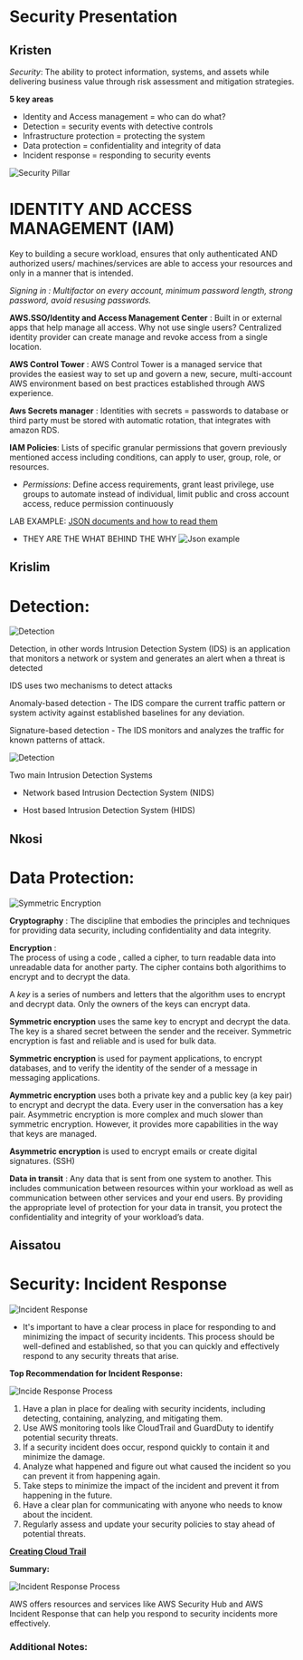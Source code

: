 # Security Presentation

## Kristen
*Security*: The ability to protect information, systems, and assets while delivering business value through risk assessment and mitigation strategies.

**5 key areas** 
- Identity and Access management = who can do what?
- Detection = security events with detective controls
- Infrastructure protection = protecting the system
- Data protection = confidentiality and integrity of data 
- Incident response = responding to security events

![Security Pillar](https://www.playingaws.com/assets/img/posts/2022-05-28-getting-started-with-aws-security/well-architected-tools.png) 

# **IDENTITY AND ACCESS MANAGEMENT (IAM)**
Key to building a secure workload, ensures that only authenticated AND authorized  users/ machines/services are able to access your resources and only in a manner that is intended.

*Signing in : Multifactor on every account,  minimum password length, strong password, avoid resusing passwords.*

**AWS.SSO/Identity and Access Management Center** : Built in or external apps that help manage all access. Why not use single users? Centralized identity provider can create manage and revoke access from a single location.

**AWS Control Tower** : AWS Control Tower is a managed service that provides the easiest way to set up and govern a new, secure, multi-account AWS environment based on best practices established through AWS experience.

**Aws Secrets manager** : Identities with secrets = passwords to database or third party must be stored with automatic rotation, that integrates with amazon RDS. 

**IAM Policies**: Lists of specific granular permissions that govern previously mentioned access including conditions, can apply to user, group, role, or resources.
- *Permissions*: Define access requirements, grant least privilege, use groups to automate instead of individual, limit public and cross account access, reduce permission continuously

LAB EXAMPLE: [JSON documents and how to read them](https://docs.aws.amazon.com/IAM/latest/UserGuide/reference_policies_grammar.html)

- THEY ARE THE WHAT BEHIND THE WHY
![Json example](https://cloudacademy.com/wp-content/uploads/2015/12/Picture17.png)


## Krislim
# **Detection:** 

![Detection](https://image.shutterstock.com/image-vector/ids-intrusion-detection-system-acronym-260nw-1892176897.jpg)

Detection, in other words Intrusion Detection System (IDS) is an application that monitors a network or system and generates an alert when a threat is detected 

  IDS uses two mechanisms to detect attacks

   Anomaly-based detection - The IDS compare the current traffic pattern or system activity against established baselines for any deviation.

   Signature-based detection - The IDS monitors and analyzes the traffic for known patterns of attack.


![Detection](https://th.bing.com/th/id/OIP.Suq6Tnptny7IzX-kQWKFegHaDU?pid=ImgDet&rs=1)


   Two main Intrusion Detection Systems 

   - Network based Intrusion Dectection System (NIDS)

   - Host based Intrusion Detection System (HIDS)
        
      
      


## Nkosi

# **Data Protection:**



![Symmetric Encryption](https://www.cisco.com/c/en/us/products/security/encryption-explained/jcr:content/Grid/category_atl/layout-category-atl/blade_493679486/bladeContents/quarterhalfquarter/QHQ-Half-2/image/image.img.png/1634629737483.png)

**Cryptography** : 
   The discipline that embodies the principles and techniques for providing data
security, including confidentiality and data integrity. 

**Encryption** :  
   The process of using a code , called a cipher, to turn readable data
into unreadable data for another party. 
The cipher contains both algorithims to encrypt and to decrypt the data.

A *key* is a series of numbers and letters that the algorithm uses to encrypt and
decrypt data. Only the owners of the keys can encrypt data.

**Symmetric encryption** uses the same key to encrypt and decrypt the data. The key is a
shared secret between the sender and the receiver. Symmetric encryption is fast and
reliable and is used for bulk data.

**Symmetric encryption** is used for payment applications, to encrypt databases, and to 
verify the identity of the sender of a message in messaging applications.

**Aymmetric encryption** uses both a private key and a public key (a key pair) to encrypt
and decrypt the data. Every user in the conversation has a key pair. Asymmetric
encryption is more complex and much slower than symmetric encryption. However, it
provides more capabilities in the way that keys are managed.

**Asymmetric encryption** is used to encrypt emails or create digital signatures.
(SSH)

**Data in transit** :
   Any data that is sent from one system to another. This includes
communication between resources within your workload as well as communication
between other services and your end users. By providing the appropriate level of
protection for your data in transit, you protect the confidentiality and integrity of your
workload’s data.


## Aissatou 
# **Security: Incident Response**
![Incident Response](https://d2908q01vomqb2.cloudfront.net/22d200f8670dbdb3e253a90eee5098477c95c23d/2022/05/05/Site-Merch_Amazon-GuardDuty_Blog.jpg)

- It's important to have a clear process in place for responding to and minimizing the impact of security incidents. This process should be well-defined and established, so that you can quickly and effectively respond to any security threats that arise.

**Top Recommendation for Incident Response:**

![Incide Response Process](https://uploads-ssl.webflow.com/5fdd14258ef27a3d5aac69fa/61af7f3f99d2799b5db4385d_aws-security-services-incident-response-3.png)

1. Have a plan in place for dealing with security incidents, including detecting, containing, analyzing, and mitigating them.
2. Use AWS monitoring tools like CloudTrail and GuardDuty to identify potential security threats.
3. If a security incident does occur, respond quickly to contain it and minimize the damage.
4. Analyze what happened and figure out what caused the incident so you can prevent it from happening again.
5. Take steps to minimize the impact of the incident and prevent it from happening in the future.
6. Have a clear plan for communicating with anyone who needs to know about the incident.
7. Regularly assess and update your security policies to stay ahead of potential threats.


[**Creating Cloud Trail**](https://drive.google.com/file/d1nOIbfoaWFXYWWxzNKVGn96rdsXT5VRfB/view?usp=sharing)

**Summary:**

![Incident Response Process](https://d1.awsstatic.com/asses-2023/product-rds.5a9aba06b0a59417010ca652cec78591850548be.png)


AWS offers resources and services like AWS Security Hub and AWS Incident Response that can help you respond to security incidents more effectively.


### Additional Notes:

